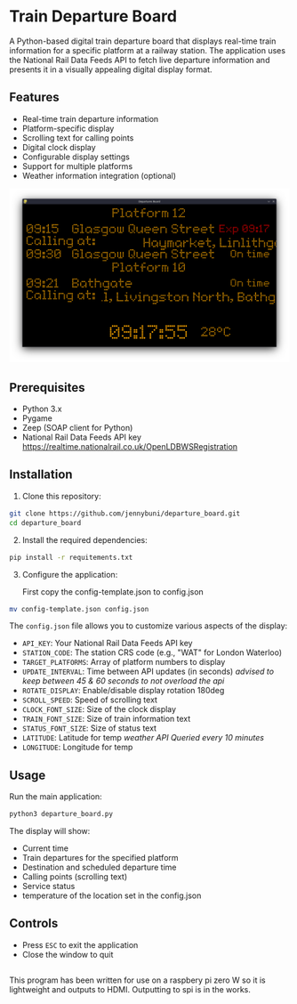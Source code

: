 # Train Departure Board

A Python-based digital train departure board that displays real-time train information for a specific platform at a railway station. The application uses the National Rail Data Feeds API to fetch live departure information and presents it in a visually appealing digital display format.



## Features

- Real-time train departure information
- Platform-specific display
- Scrolling text for calling points
- Digital clock display
- Configurable display settings
- Support for multiple platforms
- Weather information integration (optional)

![Alt text](assets/screenshot.png)

## Prerequisites

- Python 3.x
- Pygame
- Zeep (SOAP client for Python)
- National Rail Data Feeds API key https://realtime.nationalrail.co.uk/OpenLDBWSRegistration

## Installation

1. Clone this repository:
```bash
git clone https://github.com/jennybuni/departure_board.git
cd departure_board
```

2. Install the required dependencies:
```bash
pip install -r requitements.txt
```

3. Configure the application:
 
   First copy the config-template.json to config.json
```bash
mv config-template.json config.json
```

The `config.json` file allows you to customize various aspects of the display:

- `API_KEY`: Your National Rail Data Feeds API key
- `STATION_CODE`: The station CRS code (e.g., "WAT" for London Waterloo)
- `TARGET_PLATFORMS`: Array of platform numbers to display 
- `UPDATE_INTERVAL`: Time between API updates (in seconds) *advised to keep between 45 & 60 seconds to not overload the api*
- `ROTATE_DISPLAY`: Enable/disable display rotation 180deg
- `SCROLL_SPEED`: Speed of scrolling text 
- `CLOCK_FONT_SIZE`: Size of the clock display
- `TRAIN_FONT_SIZE`: Size of train information text
- `STATUS_FONT_SIZE`: Size of status text
- `LATITUDE`: Latitude for temp *weather API Queried every 10 minutes*
- `LONGITUDE`: Longitude for temp

## Usage

Run the main application:
```bash
python3 departure_board.py
```

The display will show:
- Current time
- Train departures for the specified platform
- Destination and scheduled departure time
- Calling points (scrolling text)
- Service status
- temperature of the location set in the config.json

## Controls

- Press `ESC` to exit the application
- Close the window to quit


## 
This program has been written for use on a raspbery pi zero W
so it is lightweight and outputs to HDMI.
Outputting to spi is in the works.



